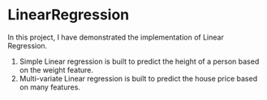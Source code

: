 # LinearRegression
In this project, I have demonstrated the implementation of Linear Regression.
1. Simple Linear regression is built to predict the height of a person based on the weight feature.
2. Multi-variate Linear regression is built to predict the house price based on many features.


